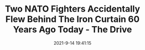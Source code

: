 ---
"title": "Two NATO Fighters Accidentally Flew Behind The Iron Curtain 60 Years Ago Today - The Drive"
"date": "2021-9-14 19:41:15"
"feed_name": "GOOGLENEWSCONSTRUCTION"
"feed_website": "https://news.google.com/search?q=construction%2Bincident&hl=en-US&gl=US&ceid=US:en"
"feed_rss": "https://news.google.com/rss/search?q=construction%2Bincident&hl=en-US&gl=US&ceid=US:en"
"link": "https://www.thedrive.com/the-war-zone/42369/two-nato-fighters-accidentally-flew-behind-the-iron-curtain-60-years-ago-today"
"file": "_posts/2021-1-1-ea8991c42d5840ef4dad68a17f15a7701b0a3c76.md"
"accident": "0"
"drilling": "0"
---